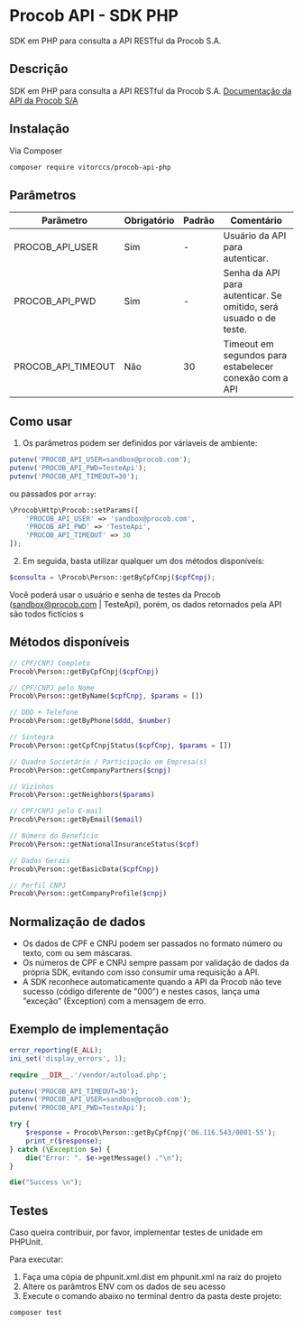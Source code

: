 # Procob API - SDK PHP
SDK em PHP para consulta a API RESTful da Procob S.A.


## Descrição
SDK em PHP para consulta a API RESTful da Procob S.A. [Documentação da API da Procob S/A](https://api.procob.com/)


## Instalação
Via Composer
```bash
composer require vitorccs/procob-api-php
```


## Parâmetros
Parâmetro | Obrigatório | Padrão | Comentário
------------ | ------------- | ------------- | -------------
PROCOB_API_USER | Sim | - | Usuário da API para autenticar.
PROCOB_API_PWD | Sim | - | Senha da API para autenticar. Se omitido, será usuado o de teste.
PROCOB_API_TIMEOUT | Não | 30 | Timeout em segundos para estabelecer conexão com a API


## Como usar
1) Os parâmetros podem ser definidos por váriaveis de ambiente:
```php
putenv('PROCOB_API_USER=sandbox@procob.com');
putenv('PROCOB_API_PWD=TesteApi');
putenv('PROCOB_API_TIMEOUT=30');
```

ou passados por `array`:
```php
\Procob\Http\Procob::setParams([
    'PROCOB_API_USER' => 'sandbox@procob.com',
    'PROCOB_API_PWD' => 'TesteApi',
    'PROCOB_API_TIMEOUT' => 30
]);
```
2) Em seguida, basta utilizar qualquer um dos métodos disponíveís:
```php
$consulta = \Procob\Person::getByCpfCnpj($cpfCnpj);
```
Você poderá usar o usuário e senha de testes da Procob (sandbox@procob.com | TesteApi), porém, os dados retornados pela API são todos fictícios s


## Métodos disponíveis
```php
// CPF/CNPJ Completo
Procob\Person::getByCpfCnpj($cpfCnpj)

// CPF/CNPJ pelo Nome
Procob\Person::getByName($cpfCnpj, $params = [])

// DDD + Telefone
Procob\Person::getByPhone($ddd, $number)

// Sintegra
Procob\Person::getCpfCnpjStatus($cpfCnpj, $params = [])

// Quadro Societário / Participação em Empresa(s)
Procob\Person::getCompanyPartners($cnpj)

// Vizinhos
Procob\Person::getNeighbors($params)

// CPF/CNPJ pelo E-mail
Procob\Person::getByEmail($email)

// Número do Benefício
Procob\Person::getNationalInsuranceStatus($cpf)

// Dados Gerais
Procob\Person::getBasicData($cpfCnpj)

// Perfil CNPJ
Procob\Person::getCompanyProfile($cnpj)
```


## Normalização de dados
* Os dados de CPF e CNPJ podem ser passados no formato número ou texto, com ou sem máscaras.
* Os números de CPF e CNPJ sempre passam por validação de dados da própria SDK, evitando com isso consumir uma  requisição a API.
* A SDK reconhece automaticamente quando a API da Procob não teve sucesso (código diferente de "000") e nestes casos, lança uma "exceção" (Exception) com a mensagem de erro.


## Exemplo de implementação

```php
error_reporting(E_ALL);
ini_set('display_errors', 1);

require __DIR__.'/vendor/autoload.php';

putenv('PROCOB_API_TIMEOUT=30');
putenv('PROCOB_API_USER=sandbox@procob.com');
putenv('PROCOB_API_PWD=TesteApi');

try {
    $response = Procob\Person::getByCpfCnpj('06.116.543/0001-55');
    print_r($response);
} catch (\Exception $e) {
    die("Error: ". $e->getMessage() ."\n");
}

die("Success \n");
```

## Testes
Caso queira contribuir, por favor, implementar testes de unidade em PHPUnit.

Para executar:
1) Faça uma cópia de phpunit.xml.dist em phpunit.xml na raíz do projeto
2) Altere os parâmtros ENV com os dados de seu acesso
3) Execute o comando abaixo no terminal dentro da pasta deste projeto:

```bash
composer test
```
